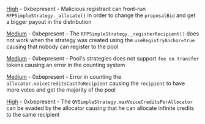 
[High](High-0xbepresent_-_Malicious_registrant_can_front-run_RFPSimpleStrategy._allocate()_in_order_to_change_the_proposalBid_and_get_a_bigger_payout_in_the_distribution/README.md) - 0xbepresent - Malicious registrant can front-run `RFPSimpleStrategy._allocate()` in order to change the `proposalBid` and get a bigger payout in the distribution

[Medium](Medium-0xbepresent_-_The_RFPSimpleStrategy._registerRecipient()_does_not_work_when_the_strategy_was_created_using_the_useRegistryAnchor=true_causing_that_nobody_can_register_to_the_pool/README.md) - 0xbepresent - The `RFPSimpleStrategy._registerRecipient()` does not work when the strategy was created using the `useRegistryAnchor=true` causing that nobody can register to the pool

[Medium](Medium-0xbepresent_-_Pools_strategies_does_not_support_fee_on_transfer_tokens_causing_an_error_in_the_counting_system/README.md) - 0xbepresent - Pool's strategies does not support `fee on transfer` tokens causing an error in the counting system

[Medium](Medium-0xbepresent_-_Error_in_counting_the_allocator.voiceCreditsCastToRecipient_causing_the_recipient_to_have_more_votes_and_get_the_majority_of_the_pool/README.md) - 0xbepresent - Error in counting the `allocator.voiceCreditsCastToRecipient` causing the `recipient` to have more votes and get the majority of the pool

[High](High-0xbepresent_-_The_QVSimpleStrategy.maxVoiceCreditsPerAllocator_can_be_evaded_by_the_allocator_causing_that_he_can_allocate_infinite_credits_to_the_same_recipient/README.md) - 0xbepresent - The `QVSimpleStrategy.maxVoiceCreditsPerAllocator` can be evaded by the allocator causing that he can allocate infinite credits to the same recipient
